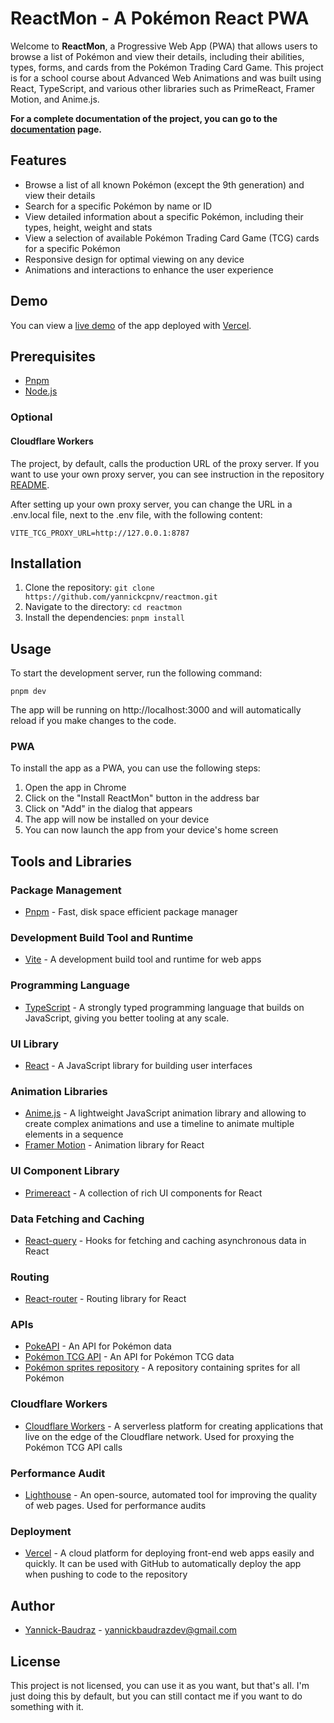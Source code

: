 # ReactMon - A Pokémon React PWA

Welcome to __ReactMon__, a Progressive Web App (PWA) that allows users to browse a list of Pokémon
and view their details, including their abilities, types, forms, and cards from the Pokémon Trading
Card Game. This project is for a school course about Advanced Web Animations and was built using
React, TypeScript, and various other libraries such as PrimeReact, Framer Motion, and Anime.js.

**For a complete documentation of the project, you can go to
the [documentation](doc/PROJECT_DOCUMENTATION.md) page.**

## Features

- Browse a list of all known Pokémon (except the 9th generation) and view their details
- Search for a specific Pokémon by name or ID
- View detailed information about a specific Pokémon, including their types, height, weight and
  stats
- View a selection of available Pokémon Trading Card Game (TCG) cards for a specific Pokémon
- Responsive design for optimal viewing on any device
- Animations and interactions to enhance the user experience

## Demo

You can view a [live demo](https://reactmon-jet.vercel.app/) of the app deployed
with [Vercel](https://vercel.com/).

## Prerequisites

- [Pnpm](https://pnpm.js.org/)
- [Node.js](https://nodejs.org/)

### Optional

#### Cloudflare Workers

The project, by default, calls the production URL of the proxy server. If you want to use your own
proxy server, you can see instruction in the
repository [README](https://github.com/yannickcpnv/tcg-proxy-server#readme).

After setting up your own proxy server, you can change the URL in a .env.local file, next to the
.env file, with the following content:

```dotenv {.line-numbers}, title="env.local"
VITE_TCG_PROXY_URL=http://127.0.0.1:8787
```

## Installation

1. Clone the repository: `git clone https://github.com/yannickcpnv/reactmon.git`
2. Navigate to the directory: `cd reactmon`
3. Install the dependencies: `pnpm install`

## Usage

To start the development server, run the following command:

```shell
pnpm dev
```

The app will be running on http://localhost:3000 and will automatically reload if you make changes
to the code.

### PWA

To install the app as a PWA, you can use the following steps:

1. Open the app in Chrome
2. Click on the "Install ReactMon" button in the address bar
3. Click on "Add" in the dialog that appears
4. The app will now be installed on your device
5. You can now launch the app from your device's home screen

## Tools and Libraries

### Package Management

- [Pnpm](https://pnpm.io/) - Fast, disk space efficient package manager

### Development Build Tool and Runtime

- [Vite](https://vitejs.dev/) - A development build tool and runtime for web apps

### Programming Language

- [TypeScript](https://www.typescriptlang.org/) - A strongly typed programming language that builds
  on JavaScript, giving you better tooling at any scale.

### UI Library

- [React](https://reactjs.org/) - A JavaScript library for building user interfaces

### Animation Libraries

- [Anime.js](https://animejs.com/) - A lightweight JavaScript animation library and allowing to
  create complex animations and use a timeline to animate multiple elements in a sequence
- [Framer Motion](https://www.framer.com/motion/) - Animation library for React

### UI Component Library

- [Primereact](https://primefaces.org/primereact/) - A collection of rich UI components for React

### Data Fetching and Caching

- [React-query](https://tanstack.com/query/latest) - Hooks for fetching and caching asynchronous
  data in React

### Routing

- [React-router](https://reactrouter.com/) - Routing library for React

### APIs

- [PokeAPI](https://pokeapi.co/) - An API for Pokémon data
- [Pokémon TCG API](https://pokemontcg.io/) - An API for Pokémon TCG data
- [Pokémon sprites repository](https://github.com/PokeAPI/sprites/) - A repository containing
  sprites for all Pokémon

### Cloudflare Workers

- [Cloudflare Workers](https://workers.cloudflare.com/) - A serverless platform for creating
  applications that live on the edge of the Cloudflare network. Used for proxying the Pokémon TCG
  API calls

### Performance Audit

- [Lighthouse](https://developers.google.com/web/tools/lighthouse) - An open-source, automated tool
  for improving the quality of web pages. Used for performance audits

### Deployment

- [Vercel](https://vercel.com/) - A cloud platform for deploying front-end web apps easily and
  quickly. It can be used with GitHub to automatically deploy the app when pushing to code to the
  repository

## Author

- [Yannick-Baudraz](https://github.com/yannickcpnv) - <yannickbaudrazdev@gmail.com>

## License

This project is not licensed, you can use it as you want, but that's all. I'm just doing this by
default, but you can still contact me if you want to do something with it.
